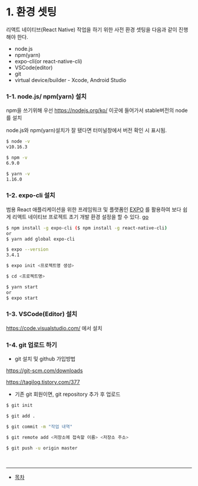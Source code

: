 # 1. 환경 셋팅
리액트 네이티브(React Native) 작업을 하기 위한 사전 환경 셋팅을 다음과 같이 진행해야 한다.

  * node.js
  * npm(yarn)
  * expo-cli(or react-native-cli)
  * VSCode(editor)
  * git
  * virtual device/builder - Xcode, Android Studio
  
  
### 1-1. node.js/ npm(yarn) 설치

npm을 쓰기위해 우선 https://nodejs.org/ko/ 이곳에 들어가서 stable버전의 node를 설치

node.js와 npm(yarn)설치가 잘 됐다면 터미널창에서 버전 확인 시 표시됨.
```bash
$ node -v
v10.16.3

$ npm -v
6.9.0

$ yarn -v
1.16.0
```

### 1-2. expo-cli 설치

범용 React 애플리케이션을 위한 프레임워크 및 플랫폼인 <a href="https://docs.expo.io/versions/latest/" target="_blank">EXPO</a> 를 활용하여 보다 쉽게 리액트 네이티브 프로젝트 초기 개발 환경 설정을 할 수 있다. 
[go](http://stackoverflow.com/?target=_blank)

```bash
$ npm install -g expo-cli ($ npm install -g react-native-cli)
or
$ yarn add global expo-cli

$ expo --version
3.4.1

$ expo init <프로젝트명 생성>

$ cd <프로젝트명>

$ yarn start
or
$ expo start
```

### 1-3. VSCode(Editor) 설치

https://code.visualstudio.com/ 에서 설치

### 1-4. git 업로드 하기

- git 설치 및 github 가입방법

https://git-scm.com/downloads

https://tagilog.tistory.com/377

- 기존 git 회원이면, git repository 추가 후 업로드

```bash
$ git init

$ git add .

$ git commit -m "작업 내역"

$ git remote add <저장소에 접속할 이름> <저장소 주소>

$ git push -u origin master
```

<br />

---

* [목차](../)
